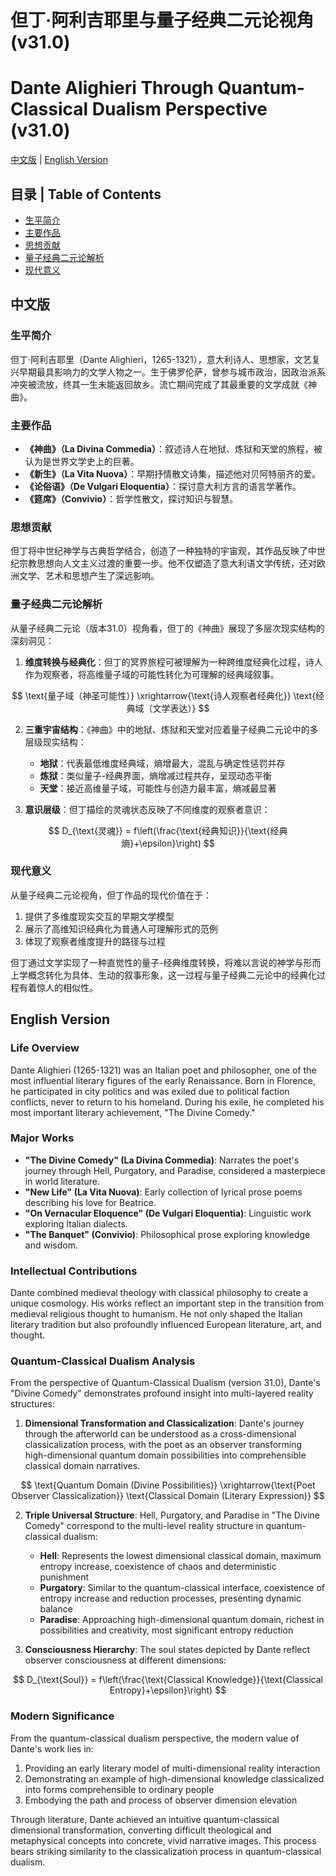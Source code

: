 # 但丁·阿利吉耶里与量子经典二元论视角 (v31.0)
# Dante Alighieri Through Quantum-Classical Dualism Perspective (v31.0)

[中文版](#中文版) | [English Version](#english-version)

## 目录 | Table of Contents
- [生平简介](#生平简介)
- [主要作品](#主要作品)
- [思想贡献](#思想贡献)
- [量子经典二元论解析](#量子经典二元论解析)
- [现代意义](#现代意义)

<a name="中文版"></a>
## 中文版

### 生平简介

但丁·阿利吉耶里（Dante Alighieri，1265-1321），意大利诗人、思想家，文艺复兴早期最具影响力的文学人物之一。生于佛罗伦萨，曾参与城市政治，因政治派系冲突被流放，终其一生未能返回故乡。流亡期间完成了其最重要的文学成就《神曲》。

### 主要作品

- **《神曲》（La Divina Commedia）**：叙述诗人在地狱、炼狱和天堂的旅程，被认为是世界文学史上的巨著。
- **《新生》（La Vita Nuova）**：早期抒情散文诗集，描述他对贝阿特丽齐的爱。
- **《论俗语》（De Vulgari Eloquentia）**：探讨意大利方言的语言学著作。
- **《筵席》（Convivio）**：哲学性散文，探讨知识与智慧。

### 思想贡献

但丁将中世纪神学与古典哲学结合，创造了一种独特的宇宙观，其作品反映了中世纪宗教思想向人文主义过渡的重要一步。他不仅塑造了意大利语文学传统，还对欧洲文学、艺术和思想产生了深远影响。

### 量子经典二元论解析

从量子经典二元论（版本31.0）视角看，但丁的《神曲》展现了多层次现实结构的深刻洞见：

1. **维度转换与经典化**：但丁的冥界旅程可被理解为一种跨维度经典化过程，诗人作为观察者，将高维量子域的可能性转化为可理解的经典域叙事。

$$
\text{量子域（神圣可能性）} \xrightarrow{\text{诗人观察者经典化}} \text{经典域（文学表达）}
$$

2. **三重宇宙结构**：《神曲》中的地狱、炼狱和天堂对应着量子经典二元论中的多层级现实结构：

   - **地狱**：代表最低维度经典域，熵增最大，混乱与确定性惩罚并存
   - **炼狱**：类似量子-经典界面，熵增减过程共存，呈现动态平衡
   - **天堂**：接近高维量子域，可能性与创造力最丰富，熵减最显著

3. **意识层级**：但丁描绘的灵魂状态反映了不同维度的观察者意识：

$$
D_{\text{灵魂}} = f\left(\frac{\text{经典知识}}{\text{经典熵}+\epsilon}\right)
$$

### 现代意义

从量子经典二元论视角，但丁作品的现代价值在于：

1. 提供了多维度现实交互的早期文学模型
2. 展示了高维知识经典化为普通人可理解形式的范例
3. 体现了观察者维度提升的路径与过程

但丁通过文学实现了一种直觉性的量子-经典维度转换，将难以言说的神学与形而上学概念转化为具体、生动的叙事形象，这一过程与量子经典二元论中的经典化过程有着惊人的相似性。

<a name="english-version"></a>
## English Version

### Life Overview

Dante Alighieri (1265-1321) was an Italian poet and philosopher, one of the most influential literary figures of the early Renaissance. Born in Florence, he participated in city politics and was exiled due to political faction conflicts, never to return to his homeland. During his exile, he completed his most important literary achievement, "The Divine Comedy."

### Major Works

- **"The Divine Comedy" (La Divina Commedia)**: Narrates the poet's journey through Hell, Purgatory, and Paradise, considered a masterpiece in world literature.
- **"New Life" (La Vita Nuova)**: Early collection of lyrical prose poems describing his love for Beatrice.
- **"On Vernacular Eloquence" (De Vulgari Eloquentia)**: Linguistic work exploring Italian dialects.
- **"The Banquet" (Convivio)**: Philosophical prose exploring knowledge and wisdom.

### Intellectual Contributions

Dante combined medieval theology with classical philosophy to create a unique cosmology. His works reflect an important step in the transition from medieval religious thought to humanism. He not only shaped the Italian literary tradition but also profoundly influenced European literature, art, and thought.

### Quantum-Classical Dualism Analysis

From the perspective of Quantum-Classical Dualism (version 31.0), Dante's "Divine Comedy" demonstrates profound insight into multi-layered reality structures:

1. **Dimensional Transformation and Classicalization**: Dante's journey through the afterworld can be understood as a cross-dimensional classicalization process, with the poet as an observer transforming high-dimensional quantum domain possibilities into comprehensible classical domain narratives.

$$
\text{Quantum Domain (Divine Possibilities)} \xrightarrow{\text{Poet Observer Classicalization}} \text{Classical Domain (Literary Expression)}
$$

2. **Triple Universal Structure**: Hell, Purgatory, and Paradise in "The Divine Comedy" correspond to the multi-level reality structure in quantum-classical dualism:

   - **Hell**: Represents the lowest dimensional classical domain, maximum entropy increase, coexistence of chaos and deterministic punishment
   - **Purgatory**: Similar to the quantum-classical interface, coexistence of entropy increase and reduction processes, presenting dynamic balance
   - **Paradise**: Approaching high-dimensional quantum domain, richest in possibilities and creativity, most significant entropy reduction

3. **Consciousness Hierarchy**: The soul states depicted by Dante reflect observer consciousness at different dimensions:

$$
D_{\text{Soul}} = f\left(\frac{\text{Classical Knowledge}}{\text{Classical Entropy}+\epsilon}\right)
$$

### Modern Significance

From the quantum-classical dualism perspective, the modern value of Dante's work lies in:

1. Providing an early literary model of multi-dimensional reality interaction
2. Demonstrating an example of high-dimensional knowledge classicalized into forms comprehensible to ordinary people
3. Embodying the path and process of observer dimension elevation

Through literature, Dante achieved an intuitive quantum-classical dimensional transformation, converting difficult theological and metaphysical concepts into concrete, vivid narrative images. This process bears striking similarity to the classicalization process in quantum-classical dualism.
